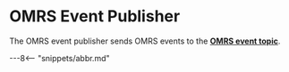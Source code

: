 <!-- SPDX-License-Identifier: CC-BY-4.0 -->
<!-- Copyright Contributors to the ODPi Egeria project. -->

# OMRS Event Publisher

The OMRS event publisher sends OMRS events to the **[OMRS event topic](../omrs-event-topic.md)**.


---8<-- "snippets/abbr.md"